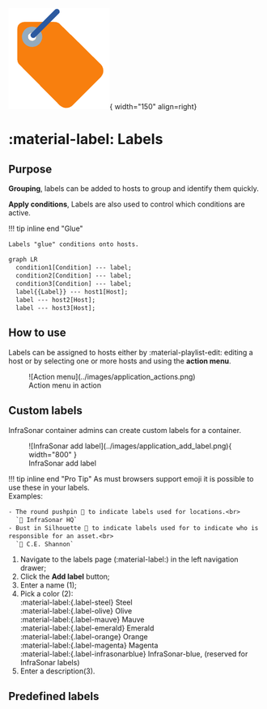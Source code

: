 ![Label](../images/application_label.png){ width="150" align=right}

# :material-label: Labels


## Purpose

**Grouping**, labels can be added to hosts to group and identify them quickly.

**Apply conditions**, Labels are also used to control which conditions are active.

!!! tip inline end "Glue"

    Labels "glue" conditions onto hosts.

``` mermaid
graph LR
  condition1[Condition] --- label; 
  condition2[Condition] --- label; 
  condition3[Condition] --- label; 
  label{{Label}} --- host1[Host];
  label --- host2[Host];
  label --- host3[Host];
```

## How to use

Labels can be assigned to hosts either by :material-playlist-edit: editing a host or by selecting one or more hosts and using the **action menu**.

<figure markdown>
  ![Action menu](../images/application_actions.png)
  <figcaption>Action menu in action</figcaption>
</figure>


## Custom labels

InfraSonar container admins can create custom labels for a container.

<figure markdown>
  ![InfraSonar add label](../images/application_add_label.png){ width="800" }
  <figcaption>InfraSonar add label</figcaption>
</figure>


!!! tip inline end "Pro Tip"
    As must browsers support emoji it is possible to use these in your labels.<br>
    Examples:

    - The round pushpin 📍 to indicate labels used for locations.<br>
      `📍 InfraSonar HQ`
    - Bust in Silhouette 👤 to indicate labels used for to indicate who is responsible for an asset.<br>
      `👤 C.E. Shannon`

1. Navigate to the labels page (:material-label:) in the left navigation drawer;
2. Click the **Add label** button;
3. Enter a name (1);
4. Pick a color (2): <br>
   :material-label:{.label-steel} Steel <br>
   :material-label:{.label-olive} Olive <br>
   :material-label:{.label-mauve} Mauve <br>
   :material-label:{.label-emerald} Emerald <br>
   :material-label:{.label-orange} Orange <br>
   :material-label:{.label-magenta} Magenta <br>
   :material-label:{.label-infrasonarblue} InfraSonar-blue, (reserved for InfraSonar labels)
5. Enter a description(3).

## Predefined labels



